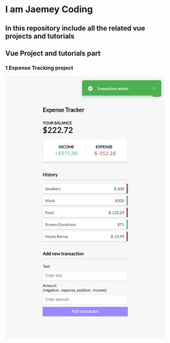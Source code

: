 # I am Jaemey Coding

## In this repository include all the related vue projects and tutorials

## Vue Project and tutorials part

### 1 Expense Tracking project

![Project Images](https://raw.githubusercontent.com/raksmeycoding/vue/master/exprese-tracking-project/public/ui.png)
